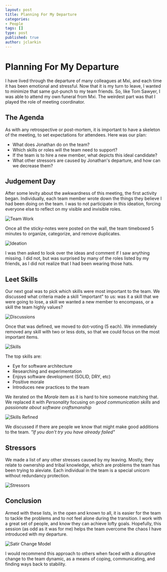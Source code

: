 ```yaml
---
layout: post
title: Planning For My Departure
categories:
- People
tags: []
type: post
published: true
author: jclarkin 
---
```


# Planning For My Departure

I have lived through the departure of many colleagues at Mxi, and each time it has been emotional and stressful. Now that it is my turn to leave, I wanted to minimize that same gut-punch to my team friends. So, like Tom Sawyer, I was able to attend my own funeral from Mxi. The weirdest part was that I played the role of meeting coordinator.

## The Agenda

As with any retrospective or post-mortem, it is important to have a skeleton of the meeting, to set expectations for attendees. Here was our plan:

* What does Jonathan do on the team?
* Which skills or roles will the team need to support?
* If the team is to hire a new member, what depicts this ideal candidate?
* What other stressors are caused by Jonathan's departure, and how can we decrease them?

## Judgement Day

After some levity about the awkwardness of this meeting, the first activity began. Individually, each team member wrote down the things they believe I had been doing on the team. I was to not participate in this ideation, forcing everyone else to reflect on my visible and invisible roles.

![Team Work](../assets/PeriMortem-Team.jpg)

Once all the sticky-notes were posted on the wall, the team timeboxed 5 minutes to organize, categorize, and remove duplicates.

![Ideation](../assets/PeriMortem-Ideation.jpg)

I was then asked to look over the ideas and comment if I saw anything missing. I did not, but was surprised by many of the roles listed by my friends, as I did not realize that I had been wearing those hats.

## Leet Skills

Our next goal was to pick which skills were most important to the team. We discussed what criteria made a skill "important" to us: was it a skill that we were going to lose, a skill we wanted a new member to encompass, or a skill the team highly values?

![Discussions](../assets/PeriMortem-Discussions.jpg)

Once that was defined, we moved to dot-voting (5 each). We immediately removed any skill with two or less dots, so that we could focus on the most important items.

![Skills](../assets/PeriMortem-Skills.jpg)

The top skills are:

* Eye for software architecture
* Researching and experimentation
* Enjoys software development (SOLID, DRY, etc)
* Positive morale
* Introduces new practices to the team

We iterated on the _Morale_ item as it is hard to hire someone matching that. We replaced it with _Personality_ focusing on _good communication skills_ and _passionate about software craftsmanship_

![Skills Refined](../assets/PeriMortem-SkillsRefined.jpg)

We discussed if there are people we know that might make good additions to the team. _"If you don't try you have already failed"_

## Stressors

We made a list of any other stresses caused by my leaving. Mostly, they relate to ownership and tribal knowledge, which are problems the team has been trying to aleviate. Each individual in the team is a special unicorn without redundancy protection.

![Stressors](../assets/PeriMortem-Stressors.jpg)

## Conclusion

Armed with these lists, in the open and known to all, it is easier for the team to tackle the problems and to not feel alone during the transition. I work with a great set of people, and know they can achieve lofty goals. Hopefully, this session (as odd as it was for me) helps the team overcome the chaos I have introduced with my departure.

![Satir Change Model](../assets/PeriMortem-Satir.png)

I would recommend this approach to others when faced with a disruptive change to the team dynamic, as a means of coping, communicating, and finding ways back to stability.
